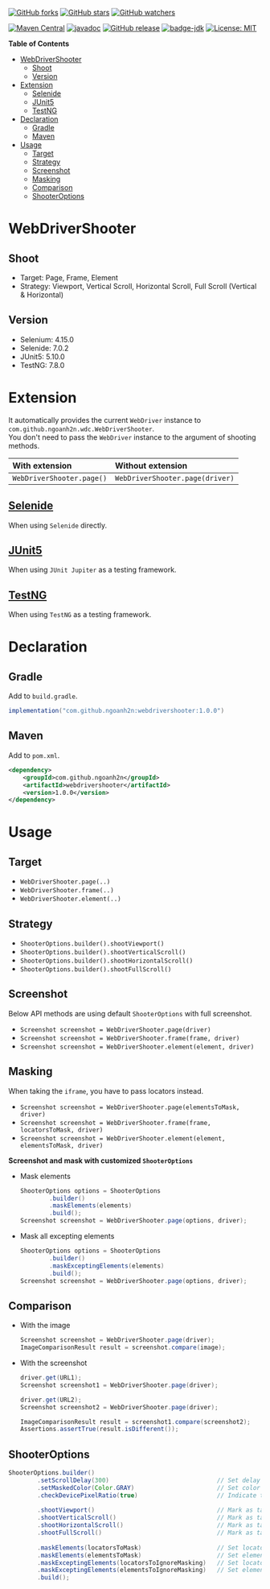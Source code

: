 [![GitHub forks](https://img.shields.io/github/forks/ngoanh2n/webdrivershooter.svg?style=social&label=Fork&maxAge=2592000)](https://github.com/ngoanh2n/webdrivershooter/network/members/)
[![GitHub stars](https://img.shields.io/github/stars/ngoanh2n/webdrivershooter.svg?style=social&label=Star&maxAge=2592000)](https://github.com/ngoanh2n/webdrivershooter/stargazers/)
[![GitHub watchers](https://img.shields.io/github/watchers/ngoanh2n/webdrivershooter.svg?style=social&label=Watch&maxAge=2592000)](https://github.com/ngoanh2n/webdrivershooter/watchers/)

[![Maven Central](https://maven-badges.herokuapp.com/maven-central/com.github.ngoanh2n/webdrivershooter/badge.svg)](https://maven-badges.herokuapp.com/maven-central/com.github.ngoanh2n/webdrivershooter)
[![javadoc](https://javadoc.io/badge2/com.github.ngoanh2n/webdrivershooter/javadoc.svg)](https://javadoc.io/doc/com.github.ngoanh2n/webdrivershooter)
[![GitHub release](https://img.shields.io/github/release/ngoanh2n/webdrivershooter.svg)](https://github.com/ngoanh2n/webdrivershooter/releases/)
[![badge-jdk](https://img.shields.io/badge/jdk-17-blue.svg)](http://www.oracle.com/technetwork/java/javase/downloads/index.html)
[![License: MIT](https://img.shields.io/badge/License-MIT-blueviolet.svg)](https://opensource.org/licenses/MIT)

**Table of Contents**
<!-- TOC -->
* [WebDriverShooter](#webdrivershooter)
  * [Shoot](#shoot)
  * [Version](#version)
* [Extension](#extension)
  * [Selenide](#selenide)
  * [JUnit5](#junit5)
  * [TestNG](#testng)
* [Declaration](#declaration)
  * [Gradle](#gradle)
  * [Maven](#maven)
* [Usage](#usage)
  * [Target](#target)
  * [Strategy](#strategy)
  * [Screenshot](#screenshot)
  * [Masking](#masking)
  * [Comparison](#comparison)
  * [ShooterOptions](#shooteroptions)
<!-- TOC -->

# WebDriverShooter
## Shoot
- Target: Page, Frame, Element
- Strategy: Viewport, Vertical Scroll, Horizontal Scroll, Full Scroll (Vertical & Horizontal)

## Version
- Selenium: 4.15.0
- Selenide: 7.0.2
- JUnit5: 5.10.0
- TestNG: 7.8.0

# Extension
It automatically provides the current `WebDriver` instance to `com.github.ngoanh2n.wdc.WebDriverShooter`.<br>
You don't need to pass the `WebDriver` instance to the argument of shooting methods.

| With extension             | Without extension                |
|:---------------------------|:---------------------------------|
| `WebDriverShooter.page()`  | `WebDriverShooter.page(driver)`  |

## [Selenide](webdrivershooter-selenide#readme)
When using `Selenide` directly.

## [JUnit5](webdrivershooter-junit5#readme)
When using `JUnit Jupiter` as a testing framework.

## [TestNG](webdrivershooter-testng#readme)
When using `TestNG` as a testing framework.

# Declaration
## Gradle
Add to `build.gradle`.
```gradle
implementation("com.github.ngoanh2n:webdrivershooter:1.0.0")
```

## Maven
Add to `pom.xml`.
```xml
<dependency>
    <groupId>com.github.ngoanh2n</groupId>
    <artifactId>webdrivershooter</artifactId>
    <version>1.0.0</version>
</dependency>
```

# Usage
## Target
- `WebDriverShooter.page(..)`
- `WebDriverShooter.frame(..)`
- `WebDriverShooter.element(..)`

## Strategy
- `ShooterOptions.builder().shootViewport()`
- `ShooterOptions.builder().shootVerticalScroll()`
- `ShooterOptions.builder().shootHorizontalScroll()`
- `ShooterOptions.builder().shootFullScroll()`

## Screenshot
Below API methods are using default `ShooterOptions` with full screenshot.
- `Screenshot screenshot = WebDriverShooter.page(driver)`
- `Screenshot screenshot = WebDriverShooter.frame(frame, driver)`
- `Screenshot screenshot = WebDriverShooter.element(element, driver)`

## Masking
When taking the `iframe`, you have to pass locators instead.
- `Screenshot screenshot = WebDriverShooter.page(elementsToMask, driver)`
- `Screenshot screenshot = WebDriverShooter.frame(frame, locatorsToMask, driver)`
- `Screenshot screenshot = WebDriverShooter.element(element, elementsToMask, driver)`

**Screenshot and mask with customized `ShooterOptions`**
- Mask elements
  ```java
  ShooterOptions options = ShooterOptions
          .builder()
          .maskElements(elements)
          .build();
  Screenshot screenshot = WebDriverShooter.page(options, driver);
  ```
- Mask all excepting elements
  ```java
  ShooterOptions options = ShooterOptions
          .builder()
          .maskExceptingElements(elements)
          .build();
  Screenshot screenshot = WebDriverShooter.page(options, driver);
  ```

## Comparison
- With the image
  ```java
  Screenshot screenshot = WebDriverShooter.page(driver);
  ImageComparisonResult result = screenshot.compare(image);
  ```
- With the screenshot
  ```java
  driver.get(URL1);
  Screenshot screenshot1 = WebDriverShooter.page(driver);
  
  driver.get(URL2);
  Screenshot screenshot2 = WebDriverShooter.page(driver);
  
  ImageComparisonResult result = screenshot1.compare(screenshot2);
  Assertions.assertTrue(result.isDifferent());
  ```

## ShooterOptions
```java
ShooterOptions.builder()
        .setScrollDelay(300)                              // Set delay duration between scrolling times (Default to 200)
        .setMaskedColor(Color.GRAY)                       // Set color to mask areas (Default to GRAY)
        .checkDevicePixelRatio(true)                      // Indicate to check device pixel ratio or not (Default to true)
        
        .shootViewport()                                  // Mark as taking by viewport strategy
        .shootVerticalScroll()                            // Mark as taking by vertical scroll strategy
        .shootHorizontalScroll()                          // Mark as taking by horizontal scroll strategy
        .shootFullScroll()                                // Mark as taking by full scroll strategy (This is default option)
        
        .maskElements(locatorsToMask)                     // Set locators to mask over screenshot
        .maskElements(elementsToMask)                     // Set elements to mask over screenshot
        .maskExceptingElements(locatorsToIgnoreMasking)   // Set locators are not being masked over screenshot
        .maskExceptingElements(elementsToIgnoreMasking)   // Set elements are not being masked over screenshot
        .build();
```
